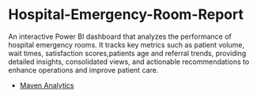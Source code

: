 # Hospital-Emergency-Room-Report

An interactive Power BI dashboard that analyzes the performance of hospital emergency rooms. It tracks key metrics such as patient volume, wait times, satisfaction scores,patients age and referral trends, providing detailed insights, consolidated views, and actionable recommendations to enhance operations and improve patient care.

-	<a href="https://www.mavenanalytics.io/data-playground?order=date_added%2Cdesc&search=pizza">Maven Analytics</a>
